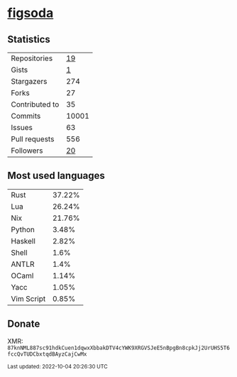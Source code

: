 # [figsoda](https://github.com/figsoda)

## Statistics

<table>
  <tr>
    <td>Repositories</td>
    <td><a href="https://github.com/figsoda?tab=repositories">
      19
    </a></td>
  </tr>
  <tr>
    <td>Gists</td>
    <td><a href="https://gist.github.com/figsoda">
      1
    </a></td>
  </tr>
  <tr>
    <td>Stargazers</td>
    <td>274</td>
  </tr>
  <tr>
    <td>Forks</td>
    <td>27</td>
  </tr>
  <tr>
    <td>Contributed to</td>
    <td>35</td>
  </tr>
  <tr>
    <td>Commits</td>
    <td>10001</td>
  </tr>
  <tr>
    <td>Issues</td>
    <td>63</td>
  </tr>
  <tr>
    <td>Pull requests</td>
    <td>556</td>
  </tr>
  <tr>
    <td>Followers</td>
    <td><a href="https://github.com/figsoda?tab=followers">
      20
    </a></td>
  </tr>
</table>

## Most used languages

<table> <tr><td>Rust</td><td>37.22%</td></tr><tr><td>Lua</td><td>26.24%</td></tr><tr><td>Nix</td><td>21.76%</td></tr><tr><td>Python</td><td>3.48%</td></tr><tr><td>Haskell</td><td>2.82%</td></tr><tr><td>Shell</td><td>1.6%</td></tr><tr><td>ANTLR</td><td>1.4%</td></tr><tr><td>OCaml</td><td>1.14%</td></tr><tr><td>Yacc</td><td>1.05%</td></tr><tr><td>Vim Script</td><td>0.85%</td></tr></table>

## Donate

XMR: `87knNML887sc91hdkCuen1dqwxXbbakDTV4cYWK9XRGVSJeE5nBpgBn8cpkJj2UrUHS5T6fccQvTUDCbxtqdBAyzCajCwMx`

<sub>Last updated: 2022-10-04 20:26:30 UTC</sub>
